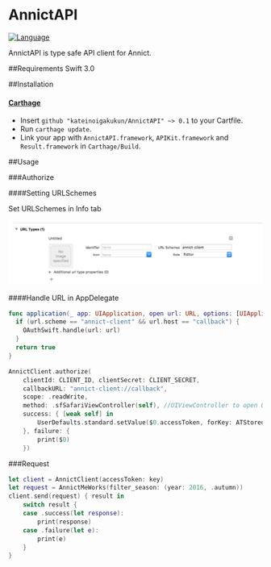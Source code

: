 # AnnictAPI

[![Language](https://img.shields.io/badge/swift-3.0-orange.svg)](http://swift.org)

AnnictAPI is type safe API client for Annict.

##Requirements
Swift 3.0

##Installation

#### [Carthage](https://github.com/Carthage/Carthage)

- Insert `github "kateinoigakukun/AnnictAPI" ~> 0.1` to your Cartfile.
- Run `carthage update`.
- Link your app with `AnnictAPI.framework`, `APIKit.framework` and `Result.framework` in `Carthage/Build`.

##Usage

###Authorize

####Setting URLSchemes

Set URLSchemes in Info tab

![SettnigURLScheme](Asset/SettingURLScheme.png)

####Handle URL in AppDelegate
```swift
func application(_ app: UIApplication, open url: URL, options: [UIApplicationOpenURLOptionsKey : Any] = [:]) -> Bool {
  if (url.scheme == "annict-client" && url.host == "callback") {
    OAuthSwift.handle(url: url)
  }
  return true
}
```


```swift
AnnictClient.authorize(
	clientId: CLIENT_ID, clientSecret: CLIENT_SECRET,
    callbackURL: "annict-client://callback",
    scope: .readWrite,
    method: .sfSafariViewController(self), //UIViewController to open OAuth browser
    success: { [weak self] in
    	UserDefaults.standard.setValue($0.accessToken, forKey: ATStoredKey)
    }, failure: {
    	print($0)
    })
```

###Request

```swift
let client = AnnictClient(accessToken: key)
let request = AnnictMeWorks(filter_season: (year: 2016, .autumn))
client.send(request) { result in
	switch result {
    case .success(let response):
    	print(response)
    case .failure(let e):
		print(e)
	}
}
```
